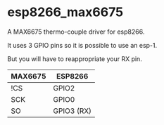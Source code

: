 # esp8266_max6675
A MAX6675 thermo-couple driver for esp8266.

It uses 3 GPIO pins so it is possible to use an esp-1.

But you will have to reappropriate your RX pin.

MAX6675| ESP8266
-------|------------------
!CS | GPIO2
SCK | GPIO0
SO | GPIO3 (RX)


